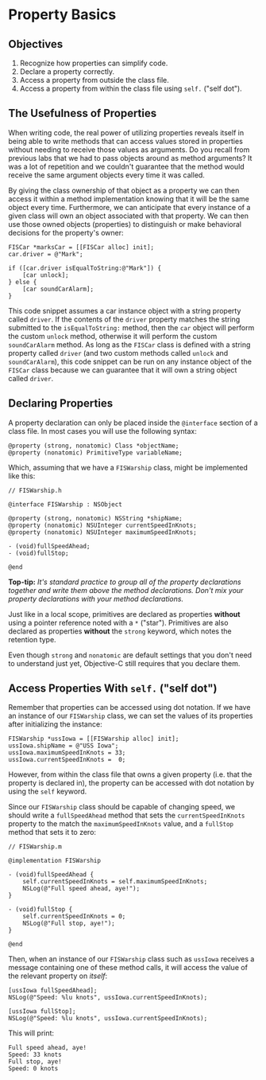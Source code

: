 
# Property Basics

## Objectives

1. Recognize how properties can simplify code.
2. Declare a property correctly.
3. Access a property from outside the class file.
4. Access a property from within the class file using `self.` ("self dot").  

## The Usefulness of Properties

When writing code, the real power of utilizing properties reveals itself in being able to write methods that can access values stored in properties without needing to receive those values as arguments. Do you recall from previous labs that we had to pass objects around as method arguments? It was a lot of repetition and we couldn't guarantee that the method would receive the same argument objects every time it was called. 

By giving the class ownership of that object as a property we can then access it within a method implementation knowing that it will be the same object every time. Furthermore, we can anticipate that every instance of a given class will own an object associated with that property. We can then use those owned objects (properties) to distinguish or make behavioral decisions for the property's owner:

```objc
FISCar *marksCar = [[FISCar alloc] init];
car.driver = @"Mark";

if ([car.driver isEqualToString:@"Mark"]) {
    [car unlock];
} else {
    [car soundCarAlarm];
}
```
This code snippet assumes a car instance object with a string property called `driver`. If the contents of the `driver` property matches the string submitted to the `isEqualToString:` method, then the `car` object will perform the custom `unlock` method, otherwise it will perform the custom `soundCarAlarm` method. As long as the `FISCar` class is defined with a string property called `driver` (and two custom methods called `unlock` and `soundCarAlarm`), this code snippet can be run on any instance object of the `FISCar` class because we can guarantee that it will own a string object called `driver`.

## Declaring Properties

A property declaration can only be placed inside the `@interface` section of a class file. In most cases you will use the following syntax:

```objc
@property (strong, nonatomic) Class *objectName;
@property (nonatomic) PrimitiveType variableName; 
```
Which, assuming that we have a `FISWarship` class, might be implemented like this:

```objc
// FISWarship.h

@interface FISWarship : NSObject

@property (strong, nonatomic) NSString *shipName;
@property (nonatomic) NSUInteger currentSpeedInKnots;
@property (nonatomic) NSUInteger maximumSpeedInKnots;

- (void)fullSpeedAhead;
- (void)fullStop;

@end
```
**Top-tip:** *It's standard practice to group all of the property declarations together and write them above the method declarations. Don't mix your property declarations with your method declarations.*

Just like in a local scope, primitives are declared as properties **without** using a pointer reference noted with a `*` ("star"). Primitives are also declared as properties **without** the `strong` keyword, which notes the retention type.

Even though `strong` and `nonatomic` are default settings that you don't need to understand just yet, Objective-C still requires that you declare them.

## Access Properties With `self.` ("self dot")

Remember that properties can be accessed using dot notation. If we have an instance of our `FISWarship` class, we can set the values of its properties after initializing the instance:

```objc
FISWarship *ussIowa = [[FISWarship alloc] init];
ussIowa.shipName = @"USS Iowa";
ussIowa.maximumSpeedInKnots = 33;
ussIowa.currentSpeedInKnots =  0;
```
However, from within the class file that owns a given property (i.e. that the property is declared in), the property can be accessed with dot notation by using the `self` keyword.

Since our `FISWarship` class should be capable of changing speed, we should write a `fullSpeedAhead` method that sets the `currentSpeedInKnots` property to the match the `maximumSpeedInKnots` value, and a `fullStop` method that sets it to zero: 

```objc
// FISWarship.m

@implementation FISWarship

- (void)fullSpeedAhead {
    self.currentSpeedInKnots = self.maximumSpeedInKnots;
    NSLog(@"Full speed ahead, aye!");
}

- (void)fullStop {
    self.currentSpeedInKnots = 0;
    NSLog(@"Full stop, aye!");
}

@end
```

Then, when an instance of our `FISWarship` class such as `ussIowa` receives a message containing one of these method calls, it will access the value of the relevant property on *itself*:

```objc
[ussIowa fullSpeedAhead];
NSLog(@"Speed: %lu knots", ussIowa.currentSpeedInKnots);

[ussIowa fullStop];
NSLog(@"Speed: %lu knots", ussIowa.currentSpeedInKnots);
```
This will print:

```
Full speed ahead, aye!
Speed: 33 knots
Full stop, aye!
Speed: 0 knots
```

